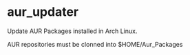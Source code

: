# aur_updater
Update AUR Packages installed in Arch Linux.

AUR repositories must be clonned into
$HOME/Aur_Packages

